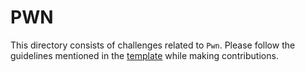 # PWN

This directory consists of challenges related to `Pwn`. Please follow the guidelines mentioned in the [template](../template.md) while making contributions.